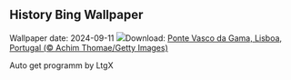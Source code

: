 ## History Bing Wallpaper
Wallpaper date: 2024-09-11
![](https://www.bing.com/th?id=OHR.BridgeLisbon_PT-BR7212632262_UHD.jpg&w=1000)Download: [Ponte Vasco da Gama, Lisboa, Portugal (© Achim Thomae/Getty Images)](https://www.bing.com/th?id=OHR.BridgeLisbon_PT-BR7212632262_UHD.jpg)

Auto get programm by LtgX
